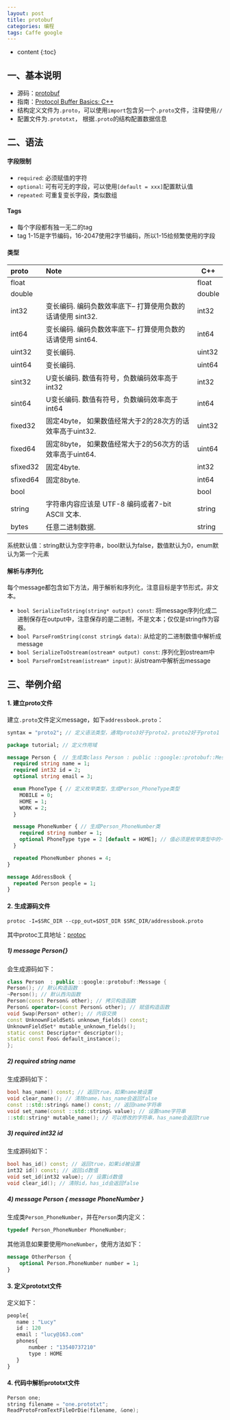 ```yaml
---
layout: post
title: protobuf
categories: 编程
tags: Caffe google
---
```


* content
{:toc}
## 一、基本说明

* 源码：[protobuf](https://github.com/google/protobuf)
* 指南：[Protocol Buffer Basics: C++](https://developers.google.com/protocol-buffers/docs/cpptutorial)
* 结构定义文件为`.proto`，可以使用`import`包含另一个`.proto`文件，注释使用`//`
* 配置文件为`.prototxt`， 根据`.proto`的结构配置数据信息



## 二、语法

#### 字段限制

* `required`: 必须赋值的字符
* `optional`: 可有可无的字段，可以使用`[default = xxx]`配置默认值
* `repeated`: 可重复变长字段，类似数组

#### Tags

* 每个字段都有独一无二的tag
* tag 1-15是字节编码，16-2047使用2字节编码，所以1-15给频繁使用的字段

#### 类型

| proto    | Note                                                       | C++    |
| :------- | :--------------------------------------------------------- | ------ |
| float    |                                                            | float  |
| double   |                                                            | double |
| int32    | 变长编码. 编码负数效率底下– 打算使用负数的话请使用 sint32. | int32  |
| int64    | 变长编码. 编码负数效率底下– 打算使用负数的话请使用 sint64. | int64  |
| uint32   | 变长编码.                                                  | uint32 |
| uint64   | 变长编码.                                                  | uint64 |
| sint32   | U变长编码. 数值有符号，负数编码效率高于int32               | int32  |
| sint64   | U变长编码. 数值有符号，负数编码效率高于int64               | int64  |
| fixed32  | 固定4byte， 如果数值经常大于2的28次方的话效率高于uint32.   | uint32 |
| fixed64  | 固定8byte， 如果数值经常大于2的56次方的话效率高于uint64.   | uint64 |
| sfixed32 | 固定4byte.                                                 | int32  |
| sfixed64 | 固定8byte.                                                 | int64  |
| bool     |                                                            | bool   |
| string   | 字符串内容应该是 UTF-8 编码或者7-bit ASCII 文本.           | string |
| bytes    | 任意二进制数据.                                            | string |

系统默认值：string默认为空字符串，bool默认为false，数值默认为0，enum默认为第一个元素

#### 解析与序列化

每个message都包含如下方法，用于解析和序列化，注意目标是字节形式，非文本。

- `bool SerializeToString(string* output) const`: 将message序列化成二进制保存在output中，注意保存的是二进制，不是文本；仅仅是string作为容器。
- `bool ParseFromString(const string& data)`: 从给定的二进制数值中解析成message
- `bool SerializeToOstream(ostream* output) const`: 序列化到ostream中
- `bool ParseFromIstream(istream* input)`: 从istream中解析出message

## 三、举例介绍

#### 1. 建立proto文件

建立`.proto`文件定义message，如下`addressbook.proto`：

```protobuf
syntax = "proto2"; // 定义语法类型，通常proto3好于proto2，proto2好于proto1

package tutorial; // 定义作用域

message Person {  // 生成类class Person : public ::google::protobuf::Message 
  required string name = 1;
  required int32 id = 2;
  optional string email = 3;

  enum PhoneType { // 定义枚举类型，生成Person_PhoneType类型
    MOBILE = 0;
    HOME = 1;
    WORK = 2;
  }

  message PhoneNumber { // 生成Person_PhoneNumber类
    required string number = 1;
    optional PhoneType type = 2 [default = HOME]; // 值必须是枚举类型中的一个
  }

  repeated PhoneNumber phones = 4;
}

message AddressBook {
  repeated Person people = 1;
}
```

#### 2. 生成源码文件

`protoc -I=$SRC_DIR --cpp_out=$DST_DIR $SRC_DIR/addressbook.proto`

其中protoc工具地址：[protoc](https://github.com/google/protobuf/releases)

##### 1) message Person{}

会生成源码如下：

```c++
class Person  : public ::google::protobuf::Message {
Person(); // 默认构造函数
~Person(); // 默认西沟函数
Person(const Person& other); // 拷贝构造函数
Person& operator=(const Person& other); // 赋值构造函数
void Swap(Person* other); // 内容交换
const UnknownFieldSet& unknown_fields() const; 
UnknownFieldSet* mutable_unknown_fields(); 
static const Descriptor* descriptor();
static const Foo& default_instance();
};
```

##### 2) required string name

生成源码如下：

```c++
bool has_name() const; // 返回true，如果name被设置
void clear_name(); // 清除name，has_name会返回false
const ::std::string& name() const; // 返回name字符串
void set_name(const ::std::string& value); // 设置name字符串
::std::string* mutable_name(); // 可以修改的字符串，has_name会返回true
```

##### 3) required int32 id

生成源码如下：

```c++
bool has_id() const; // 返回true，如果id被设置
int32 id() const; // 返回id数值
void set_id(int32 value); // 设置id数值
void clear_id(); // 清除id，has_id会返回false
```

##### 4) message Person { message PhoneNumber }

生成类`Person_PhoneNumber`，并在`Person`类内定义：

```c++
typedef Person_PhoneNumber PhoneNumber;
```

其他消息如果要使用`PhoneNumber`，使用方法如下：

```protobuf
message OtherPerson {
    optional Person.PhoneNumber number = 1;
}
```

#### 3. 定义prototxt文件

定义如下：

```protobuf
people{
   name : "Lucy"
   id : 120
   email : "lucy@163.com"
   phones{
       number : "13540737210"
       type : HOME
   }
}
```

#### 4. 代码中解析prototxt文件

```c++
Person one;
string filename = "one.prototxt";
ReadProtoFromTextFileOrDie(filename, &one);
```


